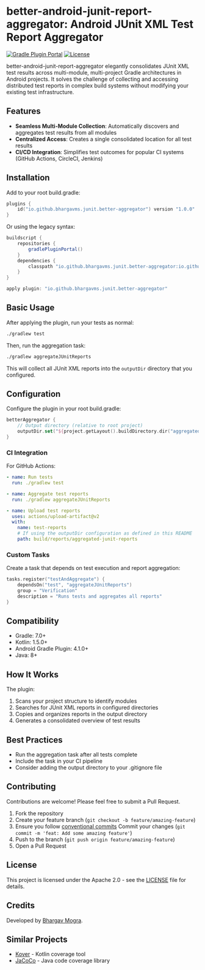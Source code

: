 # better-android-junit-report-aggregator: Android JUnit XML Test Report Aggregator

[![Gradle Plugin Portal](https://img.shields.io/gradle-plugin-portal/v/io.github.bhargavms.junit.better-aggregator?label=Gradle%20Plugin%20Portal)](https://plugins.gradle.org/plugin/io.github.bhargavms.junit.better-aggregator)
[![License](https://img.shields.io/github/license/bhargavms/better-android-junit-report-aggregator)](LICENSE)

better-android-junit-report-aggregator elegantly consolidates JUnit XML test results across multi-module, multi-project Gradle architectures in Android projects. It solves the challenge of collecting and accessing distributed test reports in complex build systems without modifying your existing test infrastructure.

## Features

- **Seamless Multi-Module Collection**: Automatically discovers and aggregates test results from all modules
- **Centralized Access**: Creates a single consolidated location for all test results
- **CI/CD Integration**: Simplifies test outcomes for popular CI systems (GitHub Actions, CircleCI, Jenkins)

## Installation

Add to your root build.gradle:

```kotlin
plugins {
    id("io.github.bhargavms.junit.better-aggregator") version "1.0.0"
}
```

Or using the legacy syntax:

```groovy
buildscript {
    repositories {
        gradlePluginPortal()
    }
    dependencies {
        classpath "io.github.bhargavms.junit.better-aggregator:io.github.bhargavms.junit.better-aggregator.gradle.plugin:1.0.0"
    }
}

apply plugin: "io.github.bhargavms.junit.better-aggregator"
```

## Basic Usage

After applying the plugin, run your tests as normal:

```bash
./gradlew test
```

Then, run the aggregation task:

```bash
./gradlew aggregateJUnitReports
```

This will collect all JUnit XML reports into the `outputDir` directory that you configured.

## Configuration

Configure the plugin in your root build.gradle:

```kotlin
betterAggregator {
    // Output directory (relative to root project)
    outputDir.set("${project.getLayout().buildDirectory.dir("aggregated-reports").get().asFile.absolutePath}")
}
```

### CI Integration

For GitHub Actions:

```yaml
- name: Run tests
  run: ./gradlew test

- name: Aggregate test reports
  run: ./gradlew aggregateJUnitReports

- name: Upload test reports
  uses: actions/upload-artifact@v2
  with:
    name: test-reports
    # If using the outputDir configuration as defined in this README
    path: build/reports/aggregated-junit-reports
```

### Custom Tasks

Create a task that depends on test execution and report aggregation:

```kotlin
tasks.register("testAndAggregate") {
    dependsOn("test", "aggregateJUnitReports")
    group = "Verification"
    description = "Runs tests and aggregates all reports"
}
```

## Compatibility

- Gradle: 7.0+
- Kotlin: 1.5.0+
- Android Gradle Plugin: 4.1.0+
- Java: 8+

## How It Works

The plugin:

1. Scans your project structure to identify modules
2. Searches for JUnit XML reports in configured directories
3. Copies and organizes reports in the output directory
4. Generates a consolidated overview of test results

## Best Practices

- Run the aggregation task after all tests complete
- Include the task in your CI pipeline
- Consider adding the output directory to your .gitignore file

## Contributing

Contributions are welcome! Please feel free to submit a Pull Request.

1. Fork the repository
2. Create your feature branch (`git checkout -b feature/amazing-feature`)
3. Ensure you follow [conventional commits](https://www.conventionalcommits.org/en/v1.0.0/)
   Commit your changes (`git commit -m 'feat: Add some amazing feature'`)
4. Push to the branch (`git push origin feature/amazing-feature`)
5. Open a Pull Request

## License

This project is licensed under the Apache 2.0 - see the [LICENSE](LICENSE) file for details.

## Credits

Developed by [Bhargav Mogra](https://github.com/bhargavms).

## Similar Projects

- [Kover](https://github.com/Kotlin/kotlinx-kover) - Kotlin coverage tool
- [JaCoCo](https://github.com/jacoco/jacoco) - Java code coverage library
